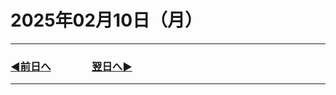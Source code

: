# 2025年02月10日（月）

---

### [◀️前日へ](https://github.com/yuasys/chatty-journal/blob/main/2025/02/2025-02-09.md)&emsp;&emsp;&emsp;&emsp;[翌日へ▶️](https://github.com/yuasys/chatty-journal/blob/main/2025/02/2025-02-11.md)

---
